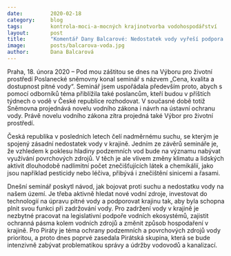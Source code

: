 ```yaml
---
date:         2020-02-18
category:     blog
tags:         kontrola-moci-a-mocných krajinotvorba vodohospodářství
layout:       post
title:        "Komentář Dany Balcarové: Nedostatek vody vyřeší podpora jejího zadržování v krajině, péče o ekosystémy a vývoj nových technologií"
image:        posts/balcarova-voda.jpg
author:       Dana Balcarová
---
```




Praha, 18. února 2020 – Pod mou záštitou se dnes na Výboru pro životní prostředí Poslanecké sněmovny konal seminář s názvem „Cena, kvalita a dostupnost pitné vody“. Seminář jsem uspořádala především proto, abych s pomocí odborníků téma přiblížila také poslancům, kteří budou v příštích týdnech o vodě v České republice rozhodovat. V současné době totiž Sněmovna projednává novelu vodního zákona i návrh na ústavní ochranu vody. Právě novelu vodního zákona zítra projedná také Výbor pro životní prostředí. 

Česká republika v posledních letech čelí nadměrnému suchu, se kterým je spojený zásadní nedostatek vody v krajině. Jedním ze závěrů semináře je, že vzhledem k poklesu hladiny podzemních vod bude na významu nabývat využívání povrchových zdrojů. V těch je ale vlivem změny klimatu a lidských aktivit dlouhodobě nadlimitní počet znečišťujících látek a chemikálií, jako jsou například pesticidy nebo léčiva, přibývá i znečištění sinicemi a řasami. 

Dnešní seminář poskytl návod, jak bojovat proti suchu a nedostatku vody na našem území. Je třeba aktivně hledat nové vodní zdroje, investovat do technologií na úpravu pitné vody a podporovat krajinu tak, aby byla schopna plnit svou funkci při zadržování vody. Pro zadržení vody v krajině je nezbytné pracovat na legislativní podpoře vodních ekosystémů, zajistit ochranná pásma kolem vodních zdrojů a změnit způsob hospodaření v krajině. Pro Piráty je téma ochrany podzemních a povrchových zdrojů vody prioritou, a proto dnes poprvé zasedala Pirátská skupina, která se bude intenzivně zabývat problematikou správy a údržby vodovodů a kanalizací.
